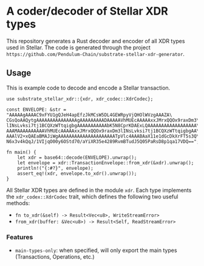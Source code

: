 # A coder/decoder of Stellar XDR types

This repository generates a Rust decoder and encoder of all XDR types used in Stellar. The code is generated through the project `https://github.com/Pendulum-Chain/substrate-stellar-xdr-generator`.

## Usage

This is example code to decode and encode a Stellar transaction.

```
use substrate_stellar_xdr::{xdr, xdr_codec::XdrCodec};

const ENVELOPE: &str = "AAAAAgAAAAC9xFYU1gQJeH4apEfzJkMCsW5DL4GEWRpyVjQHOlWVzgAAAZA\
CGsQoAAQytgAAAAAAAAAAAAAAAgAAAAAAAAADAAAAAVhMUEcAAAAAxxJMrxQQOx9raxDm3\
lINsLvksi7tj1BCQXzWTtqigbgAAAAAAAAAAAbK5N8CprKDAExLQAAAAAAAAAAAAAAAAAA\
AAAMAAAAAAAAAAVhMUEcAAAAAxxJMrxQQOx9raxDm3lINsLvksi7tj1BCQXzWTtqigbgAA\
AAAlV2+xQAEaBMAJiWgAAAAAAAAAAAAAAAAAAAAATpVlc4AAABAaX11e1dGcDkXrFT5s3Q\
N6x3v4kQqJ/1VIjqO00y6OStd70/aYiXR35e4289RvmBTudJ5Q05PaRsD8p1qa17VDQ==";

fn main() {
    let xdr = base64::decode(ENVELOPE).unwrap();
    let envelope = xdr::TransactionEnvelope::from_xdr(&xdr).unwrap();
    println!("{:#?}", envelope);
    assert_eq!(xdr, envelope.to_xdr().unwrap());
}
```

All Stellar XDR types are defined in the module `xdr`. Each type implements the `xdr_codex::XdrCodec` trait, which defines the following two useful methods:

- `fn to_xdr(&self) -> Result<Vec<u8>, WriteStreamError>`
- `from_xdr(buffer: &Vec<u8>) -> Result<Self, ReadStreamError>`

### Features

- `main-types-only`: when specified, will only export the main types (Transactions, Operations, etc.)
